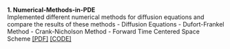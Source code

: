 <div class="media">
    <div class="media-body">
       <p class="media-heading">
          <strong>1. Numerical-Methods-in-PDE</strong><br />
			Implemented different numerical methods for diffusion equations and compare the results of these methods
			- Diffusion Equations
  			- Dufort-Frankel Method
  			- Crank-Nicholson Method
  			- Forward Time Centered Space Scheme
          <a href="https://github.com/WenqiAngieWu/Numerical-Methods-in-PDE/blob/master/Diffusion%20Equation/Diffusion_Equation.pdf">[PDF]</a> <a href="https://github.com/WenqiAngieWu/Numerical-Methods-in-PDE/tree/master/Diffusion%20Equation">[CODE]</a> <br /> 
       </p>
    </div>
</div>


# 



